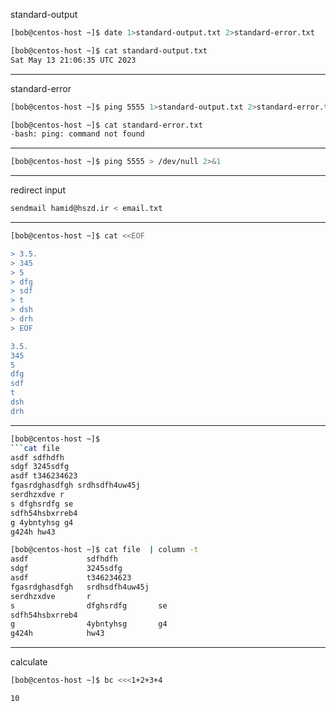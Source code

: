

standard-output

```bash
[bob@centos-host ~]$ date 1>standard-output.txt 2>standard-error.txt

[bob@centos-host ~]$ cat standard-output.txt 
Sat May 13 21:06:35 UTC 2023
```

________________________________________________________________________________________________


standard-error

```bash
[bob@centos-host ~]$ ping 5555 1>standard-output.txt 2>standard-error.txt

[bob@centos-host ~]$ cat standard-error.txt 
-bash: ping: command not found
```

________________________________________________________________________________________________


```bash
[bob@centos-host ~]$ ping 5555 > /dev/null 2>&1
```

________________________________________________________________________________________________


redirect input

```bash
sendmail hamid@hszd.ir < email.txt
```

________________________________________________________________________________________________




```bash
[bob@centos-host ~]$ cat <<EOF

> 3.5.
> 345
> 5
> dfg
> sdf
> t
> dsh
> drh
> EOF

3.5.
345
5
dfg
sdf
t
dsh
drh
```

________________________________________________________________________________________________




```bash
[bob@centos-host ~]$ 
```cat file 
asdf sdfhdfh
sdgf 3245sdfg
asdf t346234623
fgasrdghasdfgh srdhsdfh4uw45j
serdhzxdve r
s dfghsrdfg se
sdfh54hsbxrreb4
g 4ybntyhsg g4 
g424h hw43

[bob@centos-host ~]$ cat file  | column -t
asdf             sdfhdfh         
sdgf             3245sdfg        
asdf             t346234623      
fgasrdghasdfgh   srdhsdfh4uw45j  
serdhzxdve       r               
s                dfghsrdfg       se
sdfh54hsbxrreb4                  
g                4ybntyhsg       g4
g424h            hw43    
```

________________________________________________________________________________________________


calculate



```bash
[bob@centos-host ~]$ bc <<<1+2+3+4

10 
```
